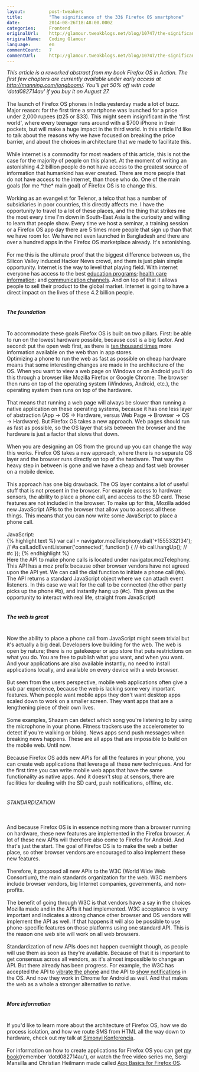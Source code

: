 ```yaml
---
layout:         post-tweakers
title:          "The significance of the 33$ Firefox OS smartphone"
date:           2014-08-26T18:48:00.000Z
categories:     Frontend
originalUrl:    http://glamour.tweakblogs.net/blog/10747/the-significance-of-the-33%24-firefox-os-smartphone.html
originalName:   Coding Glamour
language:       en
commentCount:   7
commentUrl:     http://glamour.tweakblogs.net/blog/10747/the-significance-of-the-33%24-firefox-os-smartphone.html#reacties
---
```


   <p class="article"><i>This article is a reworked abstract from my book Firefox OS in Action. The first few chapters are currently available under early access at <a href="http://manning.com/jongboom/" rel="external nofollow"> http://manning.com/jongboom/</a>. You&apos;ll get 50% off with code &apos;dotd082714au&apos; if you buy it on August 27.</i>
  <br>
  <br>The launch of Firefox OS phones in India yesterday made a lot of buzz.
  Major reason: for the first time a smartphone was launched for a price
  under 2,000 rupees (&#xA4;25 or $33). This might seem insignificant in
  the &apos;first world&apos;, where every teenager runs around with a $700
  iPhone in their pockets, but will make a huge impact in the third world.
  In this article I&apos;d like to talk about the reasons why we have focused
  on breaking the price barrier, and about the choices in architecture that
  we made to facilitate this.
  <br>
  <br>While internet is a commodity for most readers of this article, this is
  not the case for the majority of people on this planet. At the moment of
  writing an astonishing 4.2 billion people do not have access to the greatest
  source of information that humankind has ever created. There are more people
  that do not have access to the internet, than those who do. One of the
  main goals (for me *the* main goal) of Firefox OS is to change this.
  <!--more-->
  <br>
  <br>Working as an evangelist for Telenor, a telco that has a number of subsidiaries
  in poor countries, this directly affects me. I have the opportunity to
  travel to a lot of these places, and the thing that strikes me the most
  every time I&apos;m down in South-East Asia is the curiosity and willing
  to learn that people show. Every time we host a seminar, a training session
  or a Firefox OS app day there are 5 times more people that sign up than
  that we have room for. We have not even launched in Bangladesh and there
  are over a hundred apps in the Firefox OS marketplace already. It&apos;s
  astonishing.
  <br>
  <br>For me this is the ultimate proof that the biggest difference between
  us, the Silicon Valley induced Hacker News crowd, and them is just plain
  simple opportunity. Internet is the way to level that playing field. With
  internet everyone has access to the best <a href="https://www.coursera.org/"
  rel="external nofollow">education programs</a>; <a href="http://amardaktar.com/"
  rel="external nofollow">health care information</a>; and <a href="https://appear.in/"
  rel="external nofollow">communication channels</a>. And on top of that
  it allows people to sell their product to the global market. Internet is
  going to have a direct impact on the lives of these 4.2 billion people.
  <br>
  <br>
</p>
<h5>The foundation</h5>
<br>To accommodate these goals Firefox OS is built on two pillars. First:
be able to run on the lowest hardware possible, because cost is a big factor.
And second: put the open web first, as there is <a href="http://www.slideshare.net/janjongboom/firefox-os-internet-for-all-digitalworld-bangladesh-2014/20"
rel="external nofollow">ten thousand times</a> more information available
on the web than in app stores.
<br>Optimizing a phone to run the web as fast as possible on cheap hardware
means that some interesting changes are made in the architecture of the
OS. When you want to view a web page on Windows or on Android you&apos;ll
do this through a browser like Mozilla Firefox or Google Chrome. The browser
then runs on top of the operating system (Windows, Android, etc.), the
operating system then runs on top of the hardware.
<br>
<br>That means that running a web page will always be slower than running
a native application on these operating systems, because it has one less
layer of abstraction (App -&gt; OS -&gt; Hardware, versus Web Page -&gt;
Browser -&gt; OS -&gt; Hardware). But Firefox OS takes a new approach.
Web pages should run as fast as possible, so the OS layer that sits between
the browser and the hardware is just a factor that slows that down.
<br>
<br>When you are designing an OS from the ground up you can change the way
this works. Firefox OS takes a new approach, where there is no separate
OS layer and the browser runs directly on top of the hardware. That way
the heavy step in between is gone and we have a cheap and fast web browser
on a mobile device.
<br>
<br>This approach has one big drawback. The OS layer contains a lot of useful
stuff that is not present in the browser. For example access to hardware
sensors, the ability to place a phone call, and access to the SD card.
Those features are not included in the browser. To make up for this, Mozilla
added new JavaScript APIs to the browser that allow you to access all these
things. This means that you can now write some JavaScript to place a phone
call.
<br>
<br>JavaScript:
<br>
{% highlight text %}
var call = navigator.mozTelephony.dial('+1555332134'); // #a
call.addEventListener('connected', function() { // #b
  call.hangUp(); // #c
});
{% endhighlight %}
<br>Here the API to make phone calls is located under navigator.mozTelephony.
This API has a moz prefix because other browser vendors have not agreed
upon the API yet. We can call the dial function to initiate a phone call
(#a). The API returns a standard JavaScript object where we can attach
event listeners. In this case we wait for the call to be connected (the
other party picks up the phone #b), and instantly hang up (#c). This gives
us the opportunity to interact with real life, straight from JavaScript!
<br>
<br>

<h5>The web is great</h5>
<br>Now the ability to place a phone call from JavaScript might seem trivial
but it&apos;s actually a big deal. Developers love building for the web.
The web is open by nature; there is no gatekeeper or app store that puts
restrictions on what you do. You are free to publish what you want, and
when you want. And your applications are also available instantly, no need
to install applications locally, and available on every device with a web
browser.
<br>
<br>But seen from the users perspective, mobile web applications often give
a sub par experience, because the web is lacking some very important features.
When people want mobile apps they don&apos;t want desktop apps scaled down
to work on a smaller screen. They want apps that are a lengthening piece
of their own lives.
<br>
<br>Some examples, Shazam can detect which song you&apos;re listening to by
using the microphone in your phone. Fitness trackers use the accelerometer
to detect if you&apos;re walking or biking. News apps send push messages
when breaking news happens. These are all apps that are impossible to build
on the mobile web. Until now.
<br>
<br>Because Firefox OS adds new APIs for all the features in your phone, you
can create web applications that leverage all these new techniques. And
for the first time you can write mobile web apps that have the same functionality
as native apps. And it doesn&apos;t stop at sensors, there are facilities
for dealing with the SD card, push notifications, offline, etc.
<br>
<br>

<h6>STANDARDIZATION</h6>
<br>And because Firefox OS is in essence nothing more than a browser running
on hardware, these new features are implemented in the Firefox browser.
A lot of these new APIs will therefore also come to Firefox for Android.
And that&apos;s just the start. The goal of Firefox OS is to make the web
a better place, so other browser vendors are encouraged to also implement
these new features.
<br>
<br>Therefore, it proposed all new APIs to the W3C (World Wide Web Consortium),
the main standards organization for the web. W3C members include browser
vendors, big Internet companies, governments, and non-profits.
<br>
<br>The benefit of going through W3C is that vendors have a say in the choices
Mozilla made and in the APIs it had implemented. W3C acceptance is very
important and indicates a strong chance other browser and OS vendors will
implement the API as well. If that happens it will also be possible to
use phone-specific features on those platforms using one standard API.
This is the reason one web site will work on all web browsers.
<br>
<br>Standardization of new APIs does not happen overnight though, as people
will use them as soon as they&apos;re available. Because of that it is
important to get consensus across all vendors, as it&apos;s almost impossible
to change an API. But there already has been progress. For example, the
W3C has accepted the API to <a href="http://www.w3.org/TR/vibration/" rel="external nofollow">vibrate the phone</a> and
the API to <a href="http://www.w3.org/TR/notifications/" rel="external nofollow">show notifications</a> in
the OS. And now they work in Chrome for Android as well. And that makes
the web as a whole a stronger alternative to native.
<br>
<br>

<h5>More information</h5>
<br>If you&apos;d like to learn more about the architecture of Firefox OS,
how we do process isolation, and how we route SMS from HTML all the way
down to hardware, check out my talk at <a href="https://www.youtube.com/watch?v=xJ1HztLKnHI&amp;hd=1"
rel="external nofollow">Simonyi Konferencia</a>.
<br>
<br>For information on how to create applications for Firefox OS you can get
<a
href="http://manning.com/jongboom/" rel="external nofollow">my book</a>(remember &apos;dotd082714au&apos;), or watch the free video
  series me, Sergi Mansilla and Christian Heilmann made called <a href="https://developer.mozilla.org/en-US/Firefox_OS/Screencast_series:_App_Basics_for_Firefox_OS"
  rel="external nofollow">App Basics for Firefox OS</a>.
  <p></p>
